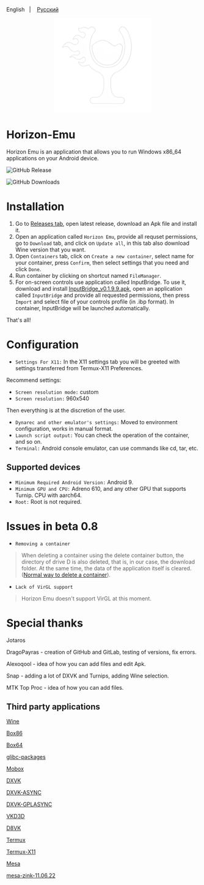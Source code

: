 English
&nbsp;&nbsp;| &nbsp;&nbsp;
<a href="https://github.com/DragoPayras228/Horizon-Emu/blob/main/README-RUS.md">Русский</a>
&nbsp;&nbsp;


<p align="center">
	<img src="ProjectLogo.png" width="256" height="246" />  
</p>

# Horizon-Emu

Horizon Emu is an application that allows you to run Windows x86_64 applications on your Android device.

![GitHub Release](https://img.shields.io/github/v/release/DragoPayras228/Horizon-Emu/?label=Current%20Release)

![GitHub Downloads](https://img.shields.io/github/downloads/DragoPayras228/Horizon-Emu/total?logo=github&label=GitHub%20Downloads)

# Installation 

1) Go to [Releases tab](https://github.com/DragoPayras228/Horizon-Emu/releases/), open latest release, download an Apk file and install it.
2) Open an application called `Horizon Emu`, provide all requset permissions, go to `Download` tab, and click on `Update all`, in this tab also download Wine version that you want.
3) Open `Containers` tab, click on `Create a new container`, select name for your container, press `Confirm`, then select settings that you need and click `Done`.
4) Run container by clicking on shortcut named `FileManager`.
5) For on-screen controls use application called InputBridge. To use it, download and install [InputBridge_v0.1.9.9.apk](https://raw.githubusercontent.com/DragoPayras228/Horizon-Emu/main/InputBridge_v0.1.9.9.apk), open an application called `InputBridge` and provide all requested permissions, then press `Import` and select file of your controls profile (in .ibp format).
In container, InputBridge will be launched automatically.

That's all!

# Configuration
* `Settings For X11:` In the X11 settings tab you will be greeted with settings transferred from Termux-X11 Preferences.

Recommend settings: 

* `Screen resolution mode:` custom
* `Screen resolution:` 960x540

Then everything is at the discretion of the user.

* `Dynarec and other emulator's settings:` Moved to environment configuration, works in manual format.
* `Launch script output:` You can check the operation of the container, and so on.
* `Terminal:` Android console emulator, can use commands like cd, tar, etc.

## Supported devices

* `Minimum Required Android Version:` Android 9.
* `Minimum GPU and CPU:`
Adreno 610, and any other GPU that supports Turnip. CPU with aarch64.
* `Root:`
Root is not required.

# Issues in beta 0.8
* `Removing a container`

>When deleting a container using the delete container button, the directory of drive D is also deleted, that is, in our case, the download folder. At the same time, the data of the application itself is cleared. ([Normal way to delete a container](https://t.me/HorizonEmuOfficial/434)).
* `Lack of VirGL support`

>Horizon Emu doesn't support VirGL at this moment.

# Special thanks 
Jotaros

DragoPayras - creation of GitHub and GitLab, testing of versions, fix errors.

Alexoqool - idea of ​​how you can add files and edit Apk.

Snap - adding a lot of DXVK and Turnips, adding Wine selection.

MTK Top Proc - idea of how you can add files.

## Third party applications

[Wine](https://wiki.winehq.org/Licensing)

[Box86](https://github.com/ptitSeb/box86)

[Box64](https://github.com/ptitSeb/box64)

[glibc-packages](https://github.com/termux-pacman/glibc-packages)

[Mobox](https://github.com/olegos2/mobox)

[DXVK](https://github.com/doitsujin/dxvk)

[DXVK-ASYNC](https://github.com/Sporif/dxvk-async)

[DXVK-GPLASYNC](https://gitlab.com/Ph42oN/dxvk-gplasync)

[VKD3D](https://github.com/lutris/vkd3d)

[D8VK](https://github.com/AlpyneDreams/d8vk)

[Termux](https://github.com/termux/termux-app)

[Termux-X11](https://github.com/termux/termux-x11)

[Mesa](https://docs.mesa3d.org/license.html)

[mesa-zink-11.06.22](https://github.com/alexvorxx/mesa-zink-11.06.22)
